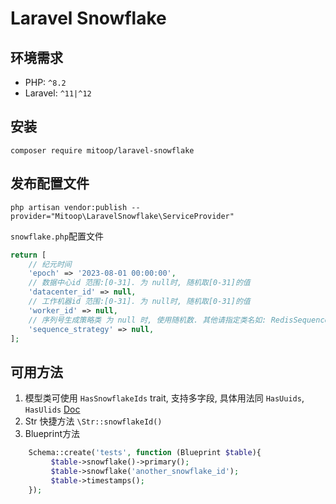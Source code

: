 # Laravel Snowflake

## 环境需求
- PHP: `^8.2`
- Laravel: `^11|^12`

## 安装
```shell
composer require mitoop/laravel-snowflake
```

## 发布配置文件
```shell
php artisan vendor:publish --provider="Mitoop\LaravelSnowflake\ServiceProvider"
```

`snowflake.php`配置文件
```php
return [
    // 纪元时间
    'epoch' => '2023-08-01 00:00:00',
    // 数据中心id 范围:[0-31]. 为 null时, 随机取[0-31]的值
    'datacenter_id' => null,
    // 工作机器id 范围:[0-31]. 为 null时, 随机取[0-31]的值
    'worker_id' => null,
    // 序列号生成策略类 为 null 时, 使用随机数. 其他请指定类名如: RedisSequenceStrategy::class
    'sequence_strategy' => null,
];
```

## 可用方法
1. 模型类可使用 `HasSnowflakeIds` trait, 支持多字段, 具体用法同 `HasUuids`, `HasUlids` [Doc](https://laravel.com/docs/10.x/eloquent#uuid-and-ulid-keys)
2. Str 快捷方法 `\Str::snowflakeId()`
3. Blueprint方法
```php
    Schema::create('tests', function (Blueprint $table){
         $table->snowflake()->primary();
         $table->snowflake('another_snowflake_id');
         $table->timestamps();
    });
```
